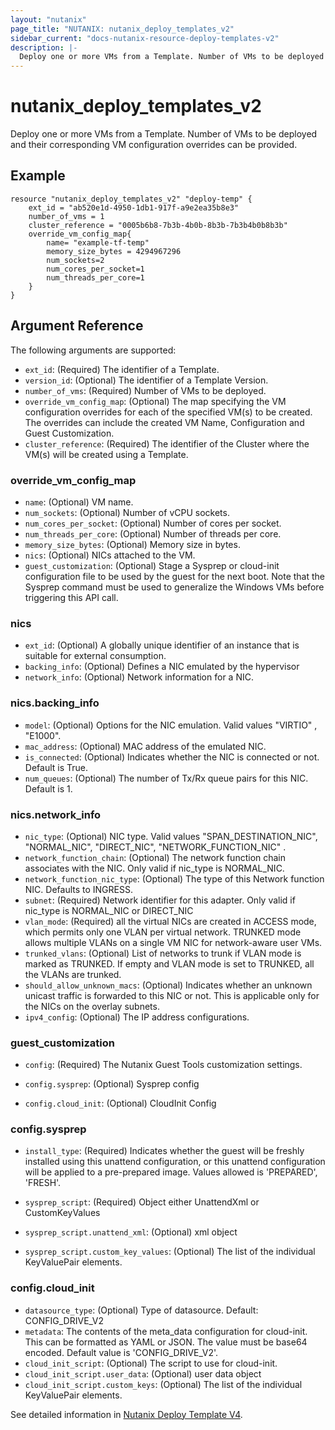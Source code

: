 ```yaml
---
layout: "nutanix"
page_title: "NUTANIX: nutanix_deploy_templates_v2"
sidebar_current: "docs-nutanix-resource-deploy-templates-v2"
description: |-
  Deploy one or more VMs from a Template. Number of VMs to be deployed and their corresponding VM configuration overrides can be provided.
---
```


# nutanix_deploy_templates_v2

Deploy one or more VMs from a Template. Number of VMs to be deployed and their corresponding VM configuration overrides can be provided.

## Example

```hcl
resource "nutanix_deploy_templates_v2" "deploy-temp" {
    ext_id = "ab520e1d-4950-1db1-917f-a9e2ea35b8e3"
    number_of_vms = 1
    cluster_reference = "0005b6b8-7b3b-4b0b-8b3b-7b3b4b0b8b3b"
    override_vm_config_map{
        name= "example-tf-temp"
        memory_size_bytes = 4294967296
        num_sockets=2
        num_cores_per_socket=1
        num_threads_per_core=1
    }
}
```


## Argument Reference

The following arguments are supported:
* `ext_id`: (Required) The identifier of a Template.
* `version_id`: (Optional) The identifier of a Template Version.
* `number_of_vms`: (Required) Number of VMs to be deployed.
* `override_vm_config_map`: (Optional) The map specifying the VM configuration overrides for each of the specified VM(s) to be created. The overrides can include the created VM Name, Configuration and Guest Customization.
* `cluster_reference`: (Required) The identifier of the Cluster where the VM(s) will be created using a Template.


### override_vm_config_map

* `name`: (Optional) VM name.
* `num_sockets`: (Optional) Number of vCPU sockets.
* `num_cores_per_socket`: (Optional) Number of cores per socket.
* `num_threads_per_core`: (Optional) Number of threads per core.
* `memory_size_bytes`: (Optional) Memory size in bytes.
* `nics`: (Optional) NICs attached to the VM.
* `guest_customization`: (Optional) Stage a Sysprep or cloud-init configuration file to be used by the guest for the next boot. Note that the Sysprep command must be used to generalize the Windows VMs before triggering this API call.


### nics

* `ext_id`: (Optional) A globally unique identifier of an instance that is suitable for external consumption.
* `backing_info`: (Optional) Defines a NIC emulated by the hypervisor
* `network_info`: (Optional) Network information for a NIC.

### nics.backing_info
* `model`: (Optional) Options for the NIC emulation. Valid values "VIRTIO" , "E1000".
* `mac_address`: (Optional) MAC address of the emulated NIC.
* `is_connected`: (Optional) Indicates whether the NIC is connected or not. Default is True.
* `num_queues`: (Optional) The number of Tx/Rx queue pairs for this NIC. Default is 1.

### nics.network_info
* `nic_type`: (Optional) NIC type. Valid values "SPAN_DESTINATION_NIC",  "NORMAL_NIC", "DIRECT_NIC", "NETWORK_FUNCTION_NIC" .
* `network_function_chain`: (Optional) The network function chain associates with the NIC. Only valid if nic_type is NORMAL_NIC.
* `network_function_nic_type`: (Optional) The type of this Network function NIC. Defaults to INGRESS.
* `subnet`: (Required) Network identifier for this adapter. Only valid if nic_type is NORMAL_NIC or DIRECT_NIC
* `vlan_mode`: (Required) all the virtual NICs are created in ACCESS mode, which permits only one VLAN per virtual network. TRUNKED mode allows multiple VLANs on a single VM NIC for network-aware user VMs.
* `trunked_vlans`: (Optional) List of networks to trunk if VLAN mode is marked as TRUNKED. If empty and VLAN mode is set to TRUNKED, all the VLANs are trunked.
* `should_allow_unknown_macs`: (Optional) Indicates whether an unknown unicast traffic is forwarded to this NIC or not. This is applicable only for the NICs on the overlay subnets.
* `ipv4_config`: (Optional) The IP address configurations.


### guest_customization

* `config`: (Required) The Nutanix Guest Tools customization settings.

* `config.sysprep`: (Optional) Sysprep config
* `config.cloud_init`: (Optional) CloudInit Config


### config.sysprep
* `install_type`: (Required) Indicates whether the guest will be freshly installed using this unattend configuration, or this unattend configuration will be applied to a pre-prepared image. Values allowed is 'PREPARED', 'FRESH'.

* `sysprep_script`: (Required) Object either UnattendXml or CustomKeyValues
* `sysprep_script.unattend_xml`: (Optional) xml object
* `sysprep_script.custom_key_values`: (Optional) The list of the individual KeyValuePair elements.


### config.cloud_init
* `datasource_type`: (Optional) Type of datasource. Default: CONFIG_DRIVE_V2
* `metadata`: The contents of the meta_data configuration for cloud-init. This can be formatted as YAML or JSON. The value must be base64 encoded. Default value is 'CONFIG_DRIVE_V2'.
* `cloud_init_script`: (Optional) The script to use for cloud-init.
* `cloud_init_script.user_data`: (Optional) user data object
* `cloud_init_script.custom_keys`: (Optional) The list of the individual KeyValuePair elements.



See detailed information in [Nutanix Deploy Template V4](https://developers.nutanix.com/api-reference?namespace=vmm&version=v4.0#tag/Templates/operation/deployTemplate).
